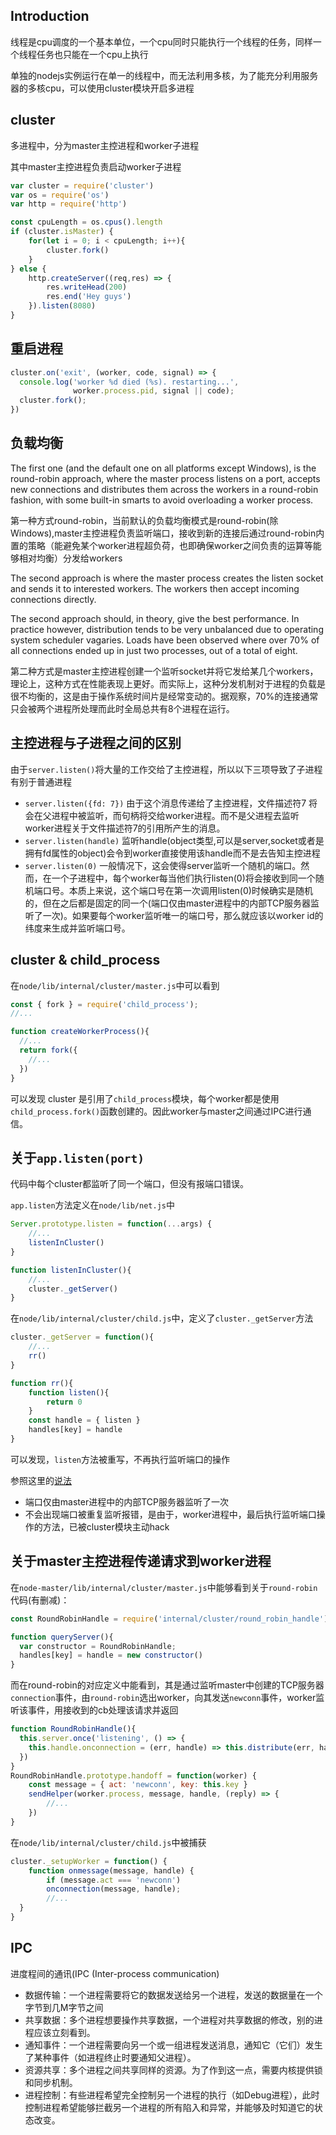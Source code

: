 ## Introduction

线程是cpu调度的一个基本单位，一个cpu同时只能执行一个线程的任务，同样一个线程任务也只能在一个cpu上执行

单独的nodejs实例运行在单一的线程中，而无法利用多核，为了能充分利用服务器的多核cpu，可以使用cluster模块开启多进程

## cluster
多进程中，分为master主控进程和worker子进程

其中master主控进程负责启动worker子进程
```js
var cluster = require('cluster')
var os = require('os')
var http = require('http')

const cpuLength = os.cpus().length
if (cluster.isMaster) {
    for(let i = 0; i < cpuLength; i++){
        cluster.fork()
    }
} else {
    http.createServer((req,res) => {
        res.writeHead(200)
        res.end('Hey guys')
    }).listen(8080)
}
```

## 重启进程

```js
cluster.on('exit', (worker, code, signal) => {
  console.log('worker %d died (%s). restarting...',
              worker.process.pid, signal || code);
  cluster.fork();
})
```

## 负载均衡

The first one (and the default one on all platforms except Windows), is the round-robin approach, where the master process listens on a port, accepts new connections and distributes them across the workers in a round-robin fashion, with some built-in smarts to avoid overloading a worker process.

第一种方式round-robin，当前默认的负载均衡模式是round-robin(除Windows),master主控进程负责监听端口，接收到新的连接后通过round-robin内置的策略（能避免某个worker进程超负荷，也即确保worker之间负责的运算等能够相对均衡）分发给workers

The second approach is where the master process creates the listen socket and sends it to interested workers. The workers then accept incoming connections directly.

The second approach should, in theory, give the best performance. In practice however, distribution tends to be very unbalanced due to operating system scheduler vagaries. Loads have been observed where over 70% of all connections ended up in just two processes, out of a total of eight.

第二种方式是master主控进程创建一个监听socket并将它发给某几个workers，理论上，这种方式在性能表现上更好。而实际上，这种分发机制对于进程的负载是很不均衡的，这是由于操作系统时间片是经常变动的。据观察，70%的连接通常只会被两个进程所处理而此时全局总共有8个进程在运行。

## 主控进程与子进程之间的区别

由于`server.listen()`将大量的工作交给了主控进程，所以以下三项导致了子进程有别于普通进程
- `server.listen({fd: 7})` 由于这个消息传递给了主控进程，文件描述符7 将会在父进程中被监听，而句柄将交给worker进程。而不是父进程去监听worker进程关于文件描述符7的引用所产生的消息。
- `server.listen(handle)` 监听handle(object类型,可以是server,socket或者是拥有fd属性的object)会令到worker直接使用该handle而不是去告知主控进程
- `server.listen(0)` 一般情况下，这会使得server监听一个随机的端口。然而，在一个子进程中，每个worker每当他们执行listen(0)将会接收到同一个随机端口号。本质上来说，这个端口号在第一次调用listen(0)时候确实是随机的，但在之后都是固定的同一个(端口仅由master进程中的内部TCP服务器监听了一次)。如果要每个worker监听唯一的端口号，那么就应该以worker id的纬度来生成并监听端口号。

## cluster & child_process

在`node/lib/internal/cluster/master.js`中可以看到
```js
const { fork } = require('child_process');
//...

function createWorkerProcess(){
  //...
  return fork({
    //...
  })
}
```
可以发现 cluster 是引用了`child_process`模块，每个worker都是使用`child_process.fork()`函数创建的。因此worker与master之间通过IPC进行通信。

## 关于`app.listen(port)`

代码中每个cluster都监听了同一个端口，但没有报端口错误。

`app.listen`方法定义在`node/lib/net.js`中

```js
Server.prototype.listen = function(...args) {
    //...
    listenInCluster()
}

function listenInCluster(){
    //...
    cluster._getServer()
}
```

在`node/lib/internal/cluster/child.js`中，定义了`cluster._getServer`方法

```js
cluster._getServer = function(){
    //...
    rr()
}

function rr(){
    function listen(){
        return 0
    }
    const handle = { listen }
    handles[key] = handle
}
```
可以发现，`listen`方法被重写，不再执行监听端口的操作

参照这里的[说法](https://cnodejs.org/topic/56e84480833b7c8a0492e20c)
- 端口仅由master进程中的内部TCP服务器监听了一次
- 不会出现端口被重复监听报错，是由于，worker进程中，最后执行监听端口操作的方法，已被cluster模块主动hack
## 关于master主控进程传递请求到worker进程

在`node-master/lib/internal/cluster/master.js`中能够看到关于`round-robin`代码(有删减)：
```js
const RoundRobinHandle = require('internal/cluster/round_robin_handle');

function queryServer(){
  var constructor = RoundRobinHandle;
  handles[key] = handle = new constructor()
}
```

而在round-robin的对应定义中能看到，其是通过监听master中创建的TCP服务器`connection`事件，由`round-robin`选出worker，向其发送`newconn`事件，worker监听该事件，用接收到的cb处理该请求并返回
```js
function RoundRobinHandle(){
  this.server.once('listening', () => {
    this.handle.onconnection = (err, handle) => this.distribute(err, handle);
  })
}
RoundRobinHandle.prototype.handoff = function(worker) {
    const message = { act: 'newconn', key: this.key }
    sendHelper(worker.process, message, handle, (reply) => {
        //...
    })
}
```

在`node/lib/internal/cluster/child.js`中被捕获

```js
cluster._setupWorker = function() {
    function onmessage(message, handle) {
        if (message.act === 'newconn')
        onconnection(message, handle);
        //...
  }
}
```
## IPC
进度程间的通讯(IPC (Inter-process communication)
- 数据传输：一个进程需要将它的数据发送给另一个进程，发送的数据量在一个字节到几M字节之间
- 共享数据：多个进程想要操作共享数据，一个进程对共享数据的修改，别的进程应该立刻看到。
- 通知事件：一个进程需要向另一个或一组进程发送消息，通知它（它们）发生了某种事件（如进程终止时要通知父进程）。
- 资源共享：多个进程之间共享同样的资源。为了作到这一点，需要内核提供锁和同步机制。
- 进程控制：有些进程希望完全控制另一个进程的执行（如Debug进程），此时控制进程希望能够拦截另一个进程的所有陷入和异常，并能够及时知道它的状态改变。
